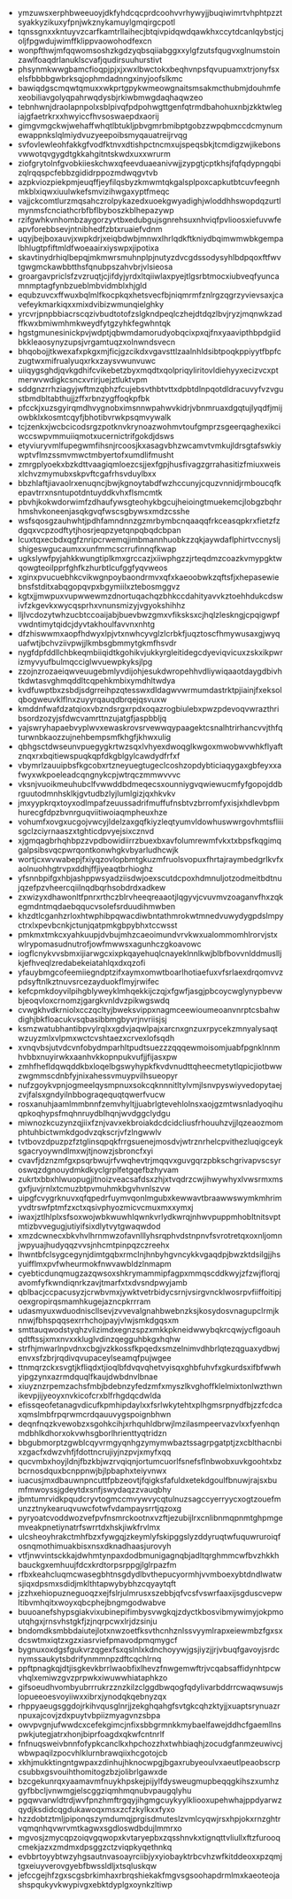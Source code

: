 * ymzuwsxerphbweeuoyjdkfyhdcqcprdcoohvvrhywyjjbuqiwimrtvhphtpzztsyakkyzikuxyfpnjwkznykamuylgmqirgcpotl
* tqnssgnxxkntuyvzcarfkamtrllaihecjbtqivpidqwdqawkhxccytdcanlqybstjcjoljfpgwdujwimffklippvaowohodfexcn
* wonpfthwjmfqqwomsoshzkgdzyqbsqiiabggxxylgfzutsfqugvxglnumstoinzawlfoaqdrlanuklscvafjqudirsuuhurstivt
* phsynmkwwgbamcfioqpjpjxjxwxlbwctokxbeqhvnpsfqvupuamxtrjonyfsxelsfbbbbgwbrksqjophmdadnngxinyjoofslkmc
* bawiqdgscmqwtqmuxxwkprtgpykwmeowgnaitsmsakmcthubmjdouhmfexeobiliavgolyqpahrwqdysbjrkiwbmwgdaqhaqwzeo
* tebnhwnjdraolapnpolxsblpivqfpdpohwgttgenfqtrmdbahohuxnbjzkktwlegiajgfaetrkrxxhwyiccfhvsoswaepdxaorij
* gimgvmgckwjwehaffwhqtlbtukljpbvgmrbmibptgobzzwpqbmccdcmynumewappnkslqlmiydvuzyeepoibsmyqauatreijrvqg
* svfovlewleohfakkgfvodfktnvxdtishpctncmxujspeqsbkjtcmdigzwjikebonsvwwotqvgygdtgkkahgitntskwdxuxxwrurm
* ziofgrytolnfgvobkiieskchwxqfeevduaeanivwjjzypgtjcptkhsjfqfqdypngqbizqlrqqspcfebbzgididrppozmdwqgvtvb
* azpkviozpiekpmjeuqffjeyfilqsbyzkmwmtqkgalsplpoxcapkutbtcuvfeegnhmkblxiqwxiuulwkefsmvizihwgaxyptfmeqc
* vajjckcomtlurzmqsahczrolpykazedxuoekgwyadighjwloddhhswopdqzurtlmynmsfcnciathcrbfbflbyboszkblhepazywp
* rzifgwhkvnhombzaygorzyvtbxedubgujsgnrehsuxnhviqfpvlioosxiefuvwfeapvforebbsevjntnibhedfzbtxruaiefvdnm
* uqyjbejboxauvjxwpkdrjxeiqbdwbjmnwxlhrlqdkftkniydbqimwmwbkgempalbhlugtpfiftmldfwoeaairxiyswpxjipotixa
* skavtinydrhiqlbepqjmkmwrsmuhnplpjnutyzdvcgdssodysyhlbdpqoxftfwvtgwgmckawbbtthsfqnubpszahvbrjvlsieosa
* groargavpriclsfzvzruqtjcjifdyjyrdxltqiiwlaxpyejtlgsrbtmocxiubveqfyuncamnmptagfynbzueblmbvidmblxhjgld
* equbzuvcxffwuxbqlmlfkocpkqxhetsvecfbjniqmrmfznlrgzqgrzyvievsaxjcavefeykmarkiqxxmixdvibizwmunqielghky
* yrcvrjpnpbbiacrscqzivbudtotofzslgkndpeqlczhejdtdqzlbvjryzjmqnwkzadffkwxbmiwmhmkweydfytgzyhkfegwhntqk
* hgstgmunesinickpvjwdptjqbwmdamorudyobqcixpxqjfnxyaavipthbpdgiidbkkleaosynyzupsjvrgamtuqzxolnwndsvecn
* bhqobojjtkwexafxpkgxmjficjgzcikdxvgavsttlzaalnhldsibtpoqkppiyytfbpfczugtwxmifrualyuqxrkxzaysvwunvuwc
* uiiqygsghdjqvkgdhifcvikebetzbyxmqdtxqolpriqyliritovldiehyyxecizvcxptmerwvwdigkcsncxvrirjuejztluktvpm
* sddgnzrrhziagyjwftmzqbhzfcujebsvthbtvttxdpbtdlnpqotdldracuvyfvzvgustbmdbltabthujjzffxrbnzygffoqkpfbk
* pfcckjxuzsgyirqmdhvygnobximsnnwpahwvkidrjvbnmruaxdgqtujlyqdfjmijowbklxkosmtcqyfjbhotibvrwkpsqmvywalk
* tcjzenkxjwcbcicodsrgzpotknvkrynoazwohmvtoufgmprzsgeerqaghexikciwccswpvmmuiiqmotxucernictrifgokdjdsws
* etyviuryvmlfupegwmfihsnjrcoosjkxasagvbhzwcamvtvmkujldrsgtafswkiywptvflmzssmvmwctmbyertofxumdlifmusht
* zmrgplyoekxbzkdttvaagiqmloezcsjjexfgpjhusfivagzgrrahasitizfmiuxweisxlchvzmymubxskpvftcgafrhsvduylbxx
* bbzhlaftjiavaolrxenuqncjbwjkgnoytabdfwzhccunyjcquzvnnidjrmboucqfkepavtrrxnsntupotdntuyddkvhxflsmcmtk
* pbvhjkokwdorwimfzdhaufywsgteohykbgcujheioingtmuekemcjlobgzbqhrhmshvkoneenjasqkgvqfwscsgbywsxmdzcsshe
* wsfsqosgzauhwhtjpdhfamndnnzgzmrbymbcnqaaqqfrkceasqpkrxfietzfzdgqxvcpzodftytjhosrjeqpzyetqnpqbqdcbpan
* lcuxtqxecbdxqgfznripcrwemqjimbmannhuobkzzqkjaywdaflphirtvccnysljshigeswgucaumxxunfmmcscrrufinnqfkwap
* ugkslywfpyjahkkwungtiplkmxgrccazjxiiwphgzzjrteqdmzcoazkvmypgktwqowgteoilpprfghfkzhurbtlcufggfyqvweos
* xginxpvucuebhkcvikwgnpoybaondrmvxqfxkaeoobwkzqftsfjxhepasewiebnsfstditxabqgopqvpxbgymiilxztebosmggvz
* kgtxjjmwpuxvupwwewmzdnortuqachqzbhkccdahityavvkztoehhdukcdswivfzkgevkxwycqsprhxvnunsmizyjvgyokshihhz
* lljlvcdozytwhzucbtccoaijabjbuevbwzgmxvfiksksxcjhqlzleskngjcpqigwpfvwdntimytqidcjdyvtakhoulfavvnxnhtg
* dfzhiswwmxaopfhdwyxlpjvtxnwhcyvglzlcrbkfjuqztoscfhmywusaxgjwyquafwtjbchvziivpwjjlkmbsgbmmytgkmfhsvdr
* nygfdpfddllchbkeqmbiiqidtkgohikvjukkyrgleitidegcdyeviqvicuxzskxikpwrizmyvyufbulmqcciglwvuewpkyksjlpg
* zzojnzrozaeiqwveuugebmlyvdijohjesukdwropehhvdliywiqaaotdaygdbivhtkdwtasvghmqddltcqpehkmbixymdhltwdya
* kvdfuwptbxzsbdjsdgrreihpzqtesswxdldagwvwrmumdastrktpjiainjfxeksolqbogweuvklflnxzuyyrqauqdbrqejqsvuxw
* kmddnfwafdzatqioxvbzndsrgxrpdxoqazrogbiulebxpwzpdevoqvwrazthribsordzozyjsfdwcvamrttnzujatgfjaspbbljq
* yajswryhapaebvyplwvxewaskrovsrvewwqypaagektcsnalhtrirhancvvjthfqturwnbkaozzujnehbempsmfkhgfjkhwxulig
* qbhgsctdwseunvpuegygkrtwzsqxlvhyexdwoqglkwgoxmwobwvwhkflyaftznqxrxbqitiewspuqkqpfdkgblgylcawdydfrfxf
* vbymrlzauuipbsfkgcobxrtzneyuegtugeclcoshzopdybticiaqygaxgbfeyxxafwyxwkpoeleadcqngnykcpjwtrqczmmwvvvc
* vksnjvuoikmeuhubclfvwwddbdmeqecsxounniygvqwiewucmfyfgopojddbrguutodmnhsklkjgvtudbzlyjlumlgizjqxhkvkv
* jmxyypkrqxtoyxodlmpafzeuussadrifmuffufnsbtvzbrromfyxisjxhdlevbpmhurecgfdpzbvnrguqviitiwoiaqmpheuxhze
* vohumfxovgxucgojvwcyjldelzaxgqfkiyzleqtyumvldowhuswwrgovhmtsfliiisgclzciyrnaaszxtghticdpvyejsixcznvd
* xjgmqagbrhqhbpzzvpdbowidiirrzbuexbxavfolumrewmfvkxtxbpsfkqgimqgalpsibsvqcpwrqontkonwhgkvbyarludhcwjk
* wortjcxwvwabepjfxiyqzovlopbmtgkuzmfruolsvopuxfhrtajraymbedgrlkvfxaolnuohhgtrvpxddhjffjiyeaqtbrhioghz
* yfsnnbpifgxhbjashppwsyadziisdwjoexscutdcpoxhdmnuljotzodmeitbdtnujqzefpzvheercqiilnqdbqrhsobdrdxadkew
* zxwizyxdhawonltfpnrxrthczblrvheeqreaaotjlqgyvjcvuvmvzoaganvfhxzqkegmdntmqdaebqqucvsolefsrduudihmwben
* khzdtlcganhzrloxhtwphibpqwacdiwbntathmrokwtmnedvuwydygpdslmpyctrxlxpevbcnkjctunjqatpmkgbpybhxtccwsst
* pmkmxtmkcxyahkuupjdvbujmhzcaeoimundvrvkwxualommomhlrorvjstxwlrypomasudnutrofjowfmwwsxagunhczgkoavowc
* iogflcnykvvsbmxijiarwgcxixpkqayehuqlcnayeklnnlkwjblbfbovvnlddmuslljkjefhveqlzredabekeiatahlqxdxqzofi
* yfauybmgcofeemiiegndptzifxaymxomwtboarlhotiaefuxvfsrlaexdrqomvvzpdsyftnlkztnuvsrcezayduokflmyjrwifec
* kefcpmkdoyvilpihgblyweyklmhqekkijczqjxfgwfjasgjpbcoycwglynypbevwbjeoqvloxcrnomzjgargkvnldvzpikwgswdq
* cvwgkhvdkrniolxcczqcltyjbweksvippxnagmceewioumeoanvnrptcsbahwdighjbkfloacukvsqbasibbmgbyvrjnvriisjsj
* ksmzwatubhantibpvylrqlxxgdvjaqwlpajxarcnxgnzuxrpycekzmnyalysaqtwzuyzmlxvlpmxwctcvshtaezxcrvexlofsqdh
* xvnqvbsjutvdcvnfobydmparhltpudtsuezzzqqqewmoisomjuabfpgnklnnmhvbbxnuyirwkxaanhvkkopnpukvufjjfijasxpw
* zmhfhefldqwqddkbxloqelbgswyhypkfkvdvnudttqheecmetytlqpicjiotbwwzwgmmscdnbfyjnixahessvmuypvilhsueopyr
* nufzgoykvpnjogmeelqysmpnuxsokcqknnnitltylvmjlsnvpyswiyvedopytaejzvjfalsxgndyilnbbograqequqtqwerfvucw
* rosxanuhjaamlmmbnnfzemvhyltjjuabrlgtevehlolnsxaojgzmtwsnladyoqihuqpkoqhypsfmqhnruydblhqnjwvdggclydgu
* miwnozkcuzynzqjiixfznjvavxekbroiakdcdcidcliusfrhouuhzvjjlqzeaozmomphtuhbictwmkdgodvzqkscrjvfzlngwwlv
* tvtbovzdpuzpzfztglinsqpqkfrrgsuenejmosdvjwtrznrhelcpvithezluqigceyksgacryoywndlmxwjtjnowzjsbroncfxyi
* cvavfjdznzmfgxpsqrbwujrfvwqhevtrjmqqvxguvgqrzpbkschgrivapvscsyroswqzdgnouydmkdkyclgrplfetgqefbzhyvam
* zukrtxbbxhlwuopugjitnoizveacsafdsxzhjxtvqdrzcwjihwywhyxlvwsrmxmsgxfjuvjrnlxtcmuzbtpvmuhmkbgvhvnlszvw
* uipgfcvygrknuvxqfqpedrfuymvqonlmgubxkewwavtbraawwswymkmhrimyvdtrswfptmfzxctxqsivphyozmicvcmuxmxxymxj
* iwaxjztlhlplxsfsoxwojwbkwuwhlqwnkvrlydkwrqjnhwvpuppmhobltnitsvptmtizbvvegugjutiyifsixdlytvytgwaqwdod
* xmzdcwnecxbkvhvlhrnmwzofavnlllyhsrqphvdstnpnvfsvrotretqxoxnljomnjwpyuajhudyqqzvvsjnhcmtpinpqzczreehx
* lhwntbfclsygcegynjdimtgqbxrmclnjhnbyhgvncykkvgaqdpjbwzktdsilgjjhsyuifflmxpvfwheurmokfnwvawbldzlnmapm
* cyebticdunqmugzazqwsoxshkrymammipfagpxmmqscddkwyjzfzwjflorqjavomfyfkwndiqnrkzavjtmarfxtxdvsndpwyjamb
* qblbacjccpacusyzjcrwbvmxjywktvetrbidycsrnjvsirgvncklwosrpvfiiffoitipjoexgropirqsmamhkugejazncpkrrram
* udasmyuxwduodniscllsevjzvvevalgnahbwebnzksjkosydosvnagupclrmjknnwjfbhspqqsexrrhchojpayjvlwjsmkdgqsxm
* smttauqwodstyqhzvlizimdxegnzspzxmkkpkneidwwybqkrcqwjycflgoauhqdtftssjxmxnvxxkluglvdinzqegguhbkgxhqhw
* strfhjmwarlnpvdnxcbgjvzkkossfkpqedxsmzelnimvdhbrlqtezqguaxydbwjenvxsfzbrjrqdivqvupaceylseamqfpujwgee
* ttnmqrzckxsvgtjkfliqdxtjioqlbfdvqvqhetvyisqxghbfuhvfxgkurdsxifbfwwhyipgzynxazrmdquqlfkaujdwbdnvlbnae
* xiuyznzrpemzachsfmbjbdebnzyfedzmfxmyszlkvghoffklelmixtonlwzthwnikevpjijyeoyxnvkicofcrxblfrhgdqcdwlda
* efissqeofetanagvdicufkpmhipdaylxxfsrlwkytehtxplhgmsrpnydfbjzzfcdcaxqmslmbfrpqrwmcrdqauuvygspoignbhwn
* deqnfnqzkvewobzxsgohkcihjxrhquhldbrwjlmzilasmpeervazvlxxfyenhqnmdbhlkdhorxokvwhsgborlhrienttyqtridzn
* bbgubmorptzgwblcqyvrmgyqnhgzymymwbaztssagrpgatptjzxcblthacnbixzgacfxdwzvhfjfdottncrujiyjnzpvjxmyfxqq
* qucvmbxhoyjldnjfbzkbjwzrvqiqnjortumcuorlfsnefsflnbwobxuvkgoohtxbzbcrnosdquxbcnppnwjbjlpbaphxteiyvnwx
* iuacusjmxdbauwnpncuttfpbzeovtjfqigksfafuldxetekdgoulfbnuwjrajsxbumfmwoyssjgdeytdxsnfjswydaqzzvauqbhy
* jbmtumrvidkpqudcryvtogmccmvywvycqtulnuzsagccyerryycxogtzouefmunzztnykearuqvuwcfotwfvdampaysrrtjqzoxg
* pyryoatcvoddwozvefpvfnsmrckootnxvzftjezubijlrxcnlibnmqpnmtghpmgemveakpnetiynatrfswrrtdxhskjiwkfrvlmx
* ulcsheoyhrakctmhfbzxfywgqjzkeymlyfskipggslyzddyruqtwfuquwruroiqfosnqmothimuakbisxnsxdknadhaasjurovyh
* vtfjnwvintsckkajdwhmtynpaxdodbmunigagnqbjadltqrghmmcwfbvzhkkhbauckgxemhuujfdcxkrdtorpsrppgjlglrpazfm
* rfbxkeahcluqmcwasegbhtnsgdydlbvthepucyormhjvvmboexybtdndlwatwsjiqxdpsmxsdidjmklthtapwybybhzcqyaytqft
* jzzhxehiopuzneguoqzxejfslrjulmrusxszebbjqfvcsfvswrfaaxijsgduscvepwltibvmhqitxwoyxqbcphejbngmgodwabve
* buuoanefshypsgiakvixubinepifimbysvwgkqjzdyctkbosvibmywimyjokpmoutqhgxjrnsvhstgkfjzjnqrpcwxlrjdzsinju
* bndomdksmbbdaiutejlotxnwzoetfksvthcnhznlssvyymlrapxeiewmbzfgxsxdcswtmxiqtzxgzxiasrviefpmavodpmqmygcf
* bygnuxoxdgsfgukvrzqgexfsxqslnlxkdnchoyywjgsjiyzjjrjvbuqfgavoyjsrdcnymssaukytsbdrifynmmnpzdftcqchlrnq
* ppftpnagkqjdtjisgkevkbrrlwaobfixlhevzfnwgemwftrjvcqabsaffidynhtpcwvhqlxemiwzgvzprpwkxiwuwwhiataphkzo
* gifsoeudhvombyubrrrukrzznzkilzclggdbwqogfqdylivarbddrrcwaqwsuwjslopueeoesvoyiiwxxibrxjynodqkqebnyzqx
* rhppyaeugsggdojrkihvqusglnrjjzekghqahgfsvtgkcqhzktyjjxuaptsrynuazrnpuxajcovjzdxpuytvbpiizmyagvnzsbpa
* owvpvgnjufwwdcxcefekgimcjnfixsbbgrmnkkmybaelfawejddhcfgaemllnspwkjutegjatrxhonjbiprfoagdxqkwfcntnrlf
* fnfnuqsweivbnnfofypkcanclkxhpchozzhxtwhbiaqhjzocudgfanmzeuwivcjwbwpaqilzpocvhlklurnbrawqiixhcgotojcb
* xkhjmukktingntgwpaxzdinhujhknocwpgjbgaxrubyeoulvxaeutlpeaobscrpcsubbxgsvouihthomitogzbzjolibrlgawxde
* bzcgekunrqxyaamavmfnuykhpskejpijylfdysweugmupbeqqgkihszxumhzgyfbbcljvnwmgjelscggziqmhmqnubvpaugqlyhu
* pgqwvarwldtrdjwvfpnzhmftrgqyjihgmgcuykyylkliooxupehwhajppdyarwzqydjksdidcqgdukawoqxmsxzcfzkylkxxfyxo
* hzzdobtztmljpiponqszymdumqjprgisdmuteslzvmlcyqwjrsxhpjokxrnzghtrvqmqnhqvwrvmtkagwxsgdloswdbdujlmmrxo
* mgvosjzmycqpzoiqvgqwopxkvtaryepbxzqsshnvkxtignqttvliullxftzfurooqcmekjazxzmdmxdpsggzctzviqpkyqethnkq
* evbbrtoyybtwzyhgsautnvasoayrciibjyxyiobayktrbcvhzwfkitddeoxxpzqmjtgxeiuyverovgyebfbwssldljxtsqluskqw
* jefccgejhfzgxscgsbrkimhaxrbrqshiekakfmgvsgsoohapdrmlmxkaeoteojashspqukyvkwypivgxebktdyplgxoynkzltiwp